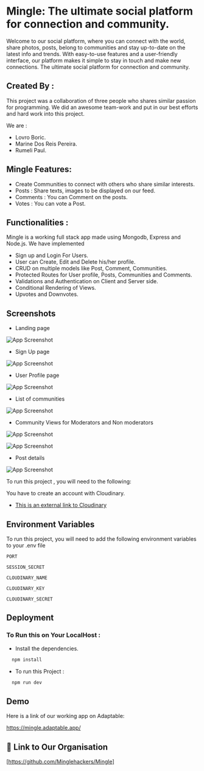 
# Mingle: The ultimate social platform for connection and community.


Welcome to our social platform, where you can connect with the world, share photos, posts, belong to communities and stay up-to-date on the latest info and trends.
 With easy-to-use features and a user-friendly interface, our platform makes it simple to stay in touch and make new connections.
The ultimate social platform for connection and community.



## Created By :

This project was a collaboration of three people who shares similar passion for programming.
We did an awesome team-work and put in our best efforts and hard work into this project.

We are :

- Lovro Boric.
- Marine Dos Reis Pereira.
- Rumeli Paul.




## Mingle Features:

- Create Communities to connect with others who share similar interests.
- Posts : Share texts, images to be displayed on our feed.
- Comments : You can Comment on the posts.
- Votes : You can vote a Post.



## Functionalities :

 Mingle is a working full stack app made using Mongodb, Express and Node.js.
 We have implemented 

 - Sign up and Login For Users.
 - User can Create, Edit and Delete his/her profile.
- CRUD on multiple models like Post, Comment, Communities.
- Protected Routes for User profile, Posts, Communities and Comments.
- Validations and Authentication on Client and Server side.
- Conditional Rendering of Views.
- Upvotes and Downvotes.

## Screenshots
- Landing page

![App Screenshot](./public/images/Home%20page%20mingle.PNG)

- Sign Up page

![App Screenshot](./public/images/sign-up-page.PNG)

- User Profile page

![App Screenshot](./public/images/user_profile.PNG)

- List of communities

![App Screenshot](./public/images/community.PNG)

- Community Views for Moderators and Non moderators

![App Screenshot](./public/images/community_nonmoderator.PNG)

![App Screenshot](./public/images/communitydetails_moderatorview.PNG)

- Post details

![App Screenshot](./public/images/post%20details_loggedin.PNG)




To run this project , you will need to the following:

 You have to create an account with Cloudinary.
- [This is an external link to Cloudinary](https://cloudinary.com/)
## Environment Variables

To run this project, you will need to add the following environment variables to your .env file

`PORT`

`SESSION_SECRET`

`CLOUDINARY_NAME`

`CLOUDINARY_KEY`

`CLOUDINARY_SECRET`

## Deployment

### To Run this on Your LocalHost :
- Install the dependencies.

```bash
  npm install

```

- To run this Project :
```bash
  npm run dev

```

## Demo

Here is a link of our working app on Adaptable:

https://mingle.adaptable.app/
## 🔗 Link to Our Organisation
[https://github.com/Minglehackers/Mingle]

